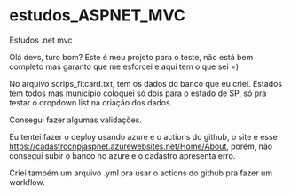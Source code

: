 # estudos_ASPNET_MVC
Estudos .net mvc

Olá devs, turo bom?
Este é meu projeto para o teste, não está bem completo mas garanto que me esforcei e aqui tem o que sei =)

No arquivo scrips_fitcard.txt, tem os dados do banco que eu criei.
Estados tem todos mas município coloquei só dois para o estado de SP, só pra testar o dropdown list na criação dos dados.

Consegui fazer algumas validações.

Eu tentei fazer o deploy usando azure e o actions do github, o site é esse https://cadastrocnpjaspnet.azurewebsites.net/Home/About, porém, não consegui subir o banco no azure e o cadastro apresenta erro.

Criei também um arquivo .yml pra usar o actions do github pra fazer um workflow.
